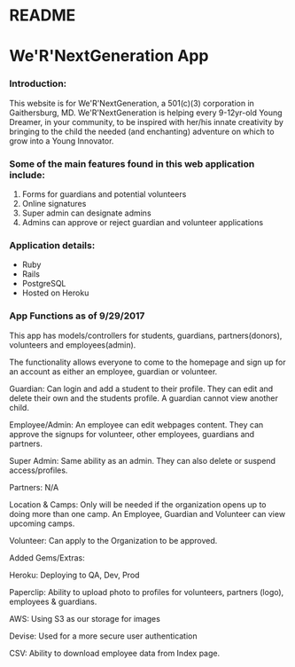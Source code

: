 # README

# We'R'NextGeneration App

### Introduction:

This website is for We'R'NextGeneration, a 501(c)(3) corporation in Gaithersburg, MD. We'R'NextGeneration is helping every 9-12yr-old Young Dreamer, in your community, to be inspired with her/his innate creativity by bringing to the child the needed (and enchanting) adventure on which to grow into a Young Innovator.

### Some of the main features found in this web application include:

1. Forms for guardians and potential volunteers
2. Online signatures
3. Super admin can designate admins
4. Admins can approve or reject guardian and volunteer applications

### Application details:
* Ruby
* Rails
* PostgreSQL
* Hosted on Heroku

### App Functions as of 9/29/2017
This app has models/controllers for students, guardians, partners(donors), volunteers and employees(admin). 

The functionality allows everyone to come to the homepage and sign up for an account as either an employee, guardian or volunteer.

Guardian: Can login and add a student to their profile. They can edit and delete their own and the students profile. A guardian cannot view another child.

Employee/Admin: An employee can edit webpages content. They can approve the signups for volunteer, other employees, guardians and partners.

Super Admin: Same ability as an admin. They can also delete or suspend access/profiles.

Partners: N/A 

Location & Camps: Only will be needed if the organization opens up to doing more than one camp. An Employee, Guardian and Volunteer can view upcoming camps. 

Volunteer: Can apply to the Organization to be approved. 

Added Gems/Extras:

Heroku: Deploying to QA, Dev, Prod 

Paperclip: Ability to upload photo to profiles for volunteers, partners (logo), employees & guardians.

AWS: Using S3 as our storage for images

Devise: Used for a more secure user authentication

CSV: Ability to download employee data from Index page. 

